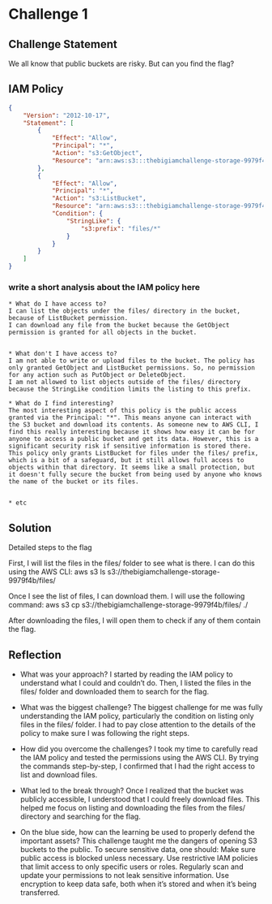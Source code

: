 # Challenge 1

## Challenge Statement
We all know that public buckets are risky. But can you find the flag?

## IAM Policy
```json
{
    "Version": "2012-10-17",
    "Statement": [
        {
            "Effect": "Allow",
            "Principal": "*",
            "Action": "s3:GetObject",
            "Resource": "arn:aws:s3:::thebigiamchallenge-storage-9979f4b/*"
        },
        {
            "Effect": "Allow",
            "Principal": "*",
            "Action": "s3:ListBucket",
            "Resource": "arn:aws:s3:::thebigiamchallenge-storage-9979f4b",
            "Condition": {
                "StringLike": {
                    "s3:prefix": "files/*"
                }
            }
        }
    ]
}
```
### write a short analysis about the IAM policy here
```
* What do I have access to?
I can list the objects under the files/ directory in the bucket, because of ListBucket permission.
I can download any file from the bucket because the GetObject permission is granted for all objects in the bucket.


* What don't I have access to?
I am not able to write or upload files to the bucket. The policy has only granted GetObject and ListBucket permissions. So, no permission for any action such as PutObject or DeleteObject.
I am not allowed to list objects outside of the files/ directory because the StringLike condition limits the listing to this prefix.

* What do I find interesting?
The most interesting aspect of this policy is the public access granted via the Principal: "*". This means anyone can interact with the S3 bucket and download its contents. As someone new to AWS CLI, I find this really interesting because it shows how easy it can be for anyone to access a public bucket and get its data. However, this is a significant security risk if sensitive information is stored there.
This policy only grants ListBucket for files under the files/ prefix, which is a bit of a safeguard, but it still allows full access to objects within that directory. It seems like a small protection, but it doesn't fully secure the bucket from being used by anyone who knows the name of the bucket or its files.


* etc
```

## Solution
Detailed steps to the flag

First, I will list the files in the files/ folder to see what is there. I can do this using the AWS CLI:
aws s3 ls s3://thebigiamchallenge-storage-9979f4b/files/

Once I see the list of files, I can download them. I will use the following command:
aws s3 cp s3://thebigiamchallenge-storage-9979f4b/files/<file-name> ./

After downloading the files, I will open them to check if any of them contain the flag.

## Reflection
* What was your approach?
I started by reading the IAM policy to understand what I could and couldn’t do. Then, I listed the files in the files/ folder and downloaded them to search for the flag.

* What was the biggest challenge?
The biggest challenge for me was fully understanding the IAM policy, particularly the condition on listing only files in the files/ folder. I had to pay close attention to the details of the policy to make sure I was following the right steps.

* How did you overcome the challenges?
I took my time to carefully read the IAM policy and tested the permissions using the AWS CLI. By trying the commands step-by-step, I confirmed that I had the right access to list and download files.


* What led to the break through?
Once I realized that the bucket was publicly accessible, I understood that I could freely download files. This helped me focus on listing and downloading the files from the files/ directory and searching for the flag.


* On the blue side, how can the learning be used to properly defend the important assets? 
This challenge taught me the dangers of opening S3 buckets to the public. To secure sensitive data, one should:
Make sure public access is blocked unless necessary.
Use restrictive IAM policies that limit access to only specific users or roles.
Regularly scan and update your permissions to not leak sensitive information.
Use encryption to keep data safe, both when it’s stored and when it’s being transferred.


